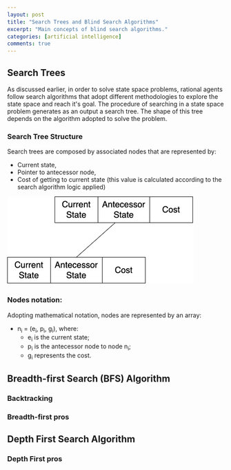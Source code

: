 ```yaml
---
layout: post
title: "Search Trees and Blind Search Algorithms"
excerpt: "Main concepts of blind search algorithms."
categories: [artificial intelligence]
comments: true
---
```


## Search Trees

As discussed earlier, in order to solve state space problems, rational agents follow search algorithms that adopt different methodologies to explore the state space and reach it's goal. The procedure of searching in a state space problem generates as an output a search tree. The shape of this tree depends on the algorithm adopted to solve the problem.

### Search Tree Structure

Search trees are composed by associated nodes that are represented by:

- Current state,
- Pointer to antecessor node,
- Cost of getting to current state (this value is calculated according to the search algorithm logic applied)

![Representation of two connected nodes of a Search Tree](/img/posts_img/node_representation.png)

### Nodes notation:

Adopting mathematical notation, nodes are represented by an array:
- n<sub>i</sub> = (e<sub>i</sub>, p<sub>i</sub>, g<sub>i</sub>), where:
  - e<sub>i</sub> is the current state;
  - p<sub>i</sub> is the antecessor node to node n<sub>i</sub>;
  - g<sub>i</sub> represents the cost.

## Breadth-first Search (BFS) Algorithm

### Backtracking

### Breadth-first pros

## Depth First Search Algorithm

### Depth First pros

